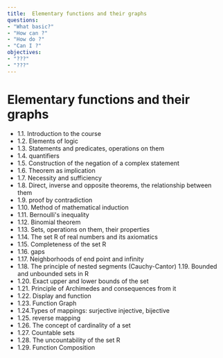 ```yaml
---
title:  Elementary functions and their graphs 
questions:
- "What basic?"
- "How can ?"
- "How do ?"
- "Can I ?"
objectives:
- "???"
- "???"
---
```

# Elementary functions and their graphs 

- 1.1. Introduction to the course
- 1.2. Elements of logic
- 1.3. Statements and predicates, operations on them 
- 1.4. quantifiers
- 1.5. Construction of the negation of a complex statement 
- 1.6. Theorem as implication
- 1.7. Necessity and sufficiency
- 1.8. Direct, inverse and opposite theorems, the relationship between them
- 1.9. proof by contradiction
- 1.10. Method of mathematical induction
- 1.11. Bernoulli's inequality
- 1.12. Binomial theorem
- 1.13. Sets, operations on them, their properties
- 1.14. The set R of real numbers and its axiomatics
- 1.15. Completeness of the set R
- 1.16. gaps
- 1.17. Neighborhoods of end point and infinity 
- 1.18. The principle of nested segments (Cauchy-Cantor) 1.19. Bounded and unbounded sets in R 
- 1.20. Exact upper and lower bounds of the set
- 1.21. Principle of Archimedes and consequences from it
- 1.22. Display and function
- 1.23. Function Graph
- 1.24.Types of mappings: surjective injective, bijective
- 1.25. reverse mapping
- 1.26. The concept of cardinality of a set
- 1.27. Countable sets
- 1.28. The uncountability of the set R
- 1.29. Function Composition